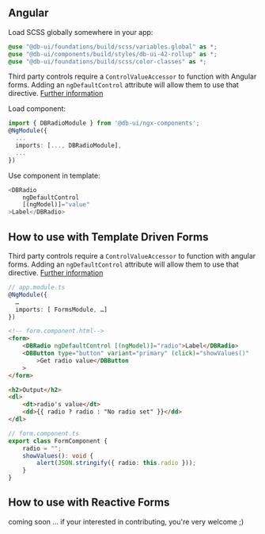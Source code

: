 ## Angular

Load SCSS globally somewhere in your app:

```scss
@use "@db-ui/foundations/build/scss/variables.global" as *;
@use "@db-ui/components/build/styles/db-ui-42-rollup" as *;
@use "@db-ui/foundations/build/scss/color-classes" as *;
```

Third party controls require a `ControlValueAccessor` to function with Angular forms. Adding an `ngDefaultControl` attribute will allow them to use that directive.
[Further information](https://stackoverflow.com/a/46465959)

Load component:

```typescript
import { DBRadioModule } from '@db-ui/ngx-components';
@NgModule({
  ...
  imports: [..., DBRadioModule],
  ...
})
```

Use component in template:

```typescript
<DBRadio
	ngDefaultControl
	[(ngModel)]="value"
>Label</DBRadio>
```

## How to use with Template Driven Forms

Third party controls require a `ControlValueAccessor` to function with angular forms. Adding an `ngDefaultControl` attribute will allow them to use that directive.
[Further information](https://stackoverflow.com/a/46465959)

```typescript
// app.module.ts
@NgModule({
  …
  imports: [ FormsModule, …]
})
```

```html
<!-- form.component.html-->
<form>
	<DBRadio ngDefaultControl [(ngModel)]="radio">Label</DBRadio>
	<DBButton type="button" variant="primary" (click)="showValues()"
		>Get radio value</DBButton
	>
</form>

<h2>Output</h2>
<dl>
	<dt>radio's value</dt>
	<dd>{{ radio ? radio : "No radio set" }}</dd>
</dl>
```

```typescript
// form.component.ts
export class FormComponent {
	radio = "";
	showValues(): void {
		alert(JSON.stringify({ radio: this.radio }));
	}
}
```

## How to use with Reactive Forms

coming soon … if your interested in contributing, you're very welcome ;)
